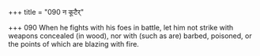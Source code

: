 +++
title = "090 न कूटैर्"

+++
090	When he fights with his foes in battle, let him not strike with weapons concealed (in wood), nor with (such as are) barbed, poisoned, or the points of which are blazing with fire.